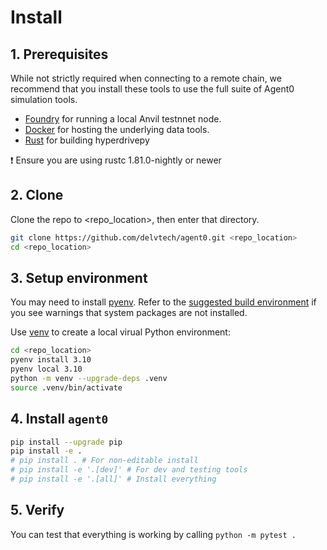 # Install

## 1. Prerequisites

While not strictly required when connecting to a remote chain, we recommend that you install these tools to use the full suite of Agent0 simulation tools.

- [Foundry](https://book.getfoundry.sh/getting-started/installation) for running a local Anvil testnnet node.
- [Docker](https://docs.docker.com/engine/install/) for hosting the underlying data tools.
- [Rust](https://www.rust-lang.org/tools/install) for building hyperdrivepy
  
❗️ Ensure you are using rustc 1.81.0-nightly or newer

## 2. Clone

Clone the repo to <repo_location>, then enter that directory.

```bash
git clone https://github.com/delvtech/agent0.git <repo_location>
cd <repo_location>
```

## 3. Setup environment

You may need to install [pyenv](https://github.com/pyenv/pyenv?tab=readme-ov-file#installation).
Refer to the [suggested build environment](https://github.com/pyenv/pyenv/wiki#suggested-build-environment) if you see
warnings that system packages are not installed.

Use [venv](https://docs.python.org/3/library/venv.html) to create a local virual Python environment:

```bash
cd <repo_location>
pyenv install 3.10
pyenv local 3.10
python -m venv --upgrade-deps .venv
source .venv/bin/activate
```

## 4. Install `agent0`

```bash
pip install --upgrade pip
pip install -e .
# pip install . # For non-editable install
# pip install -e '.[dev]' # For dev and testing tools
# pip install -e '.[all]' # Install everything
```

## 5. Verify

You can test that everything is working by calling `python -m pytest .`
